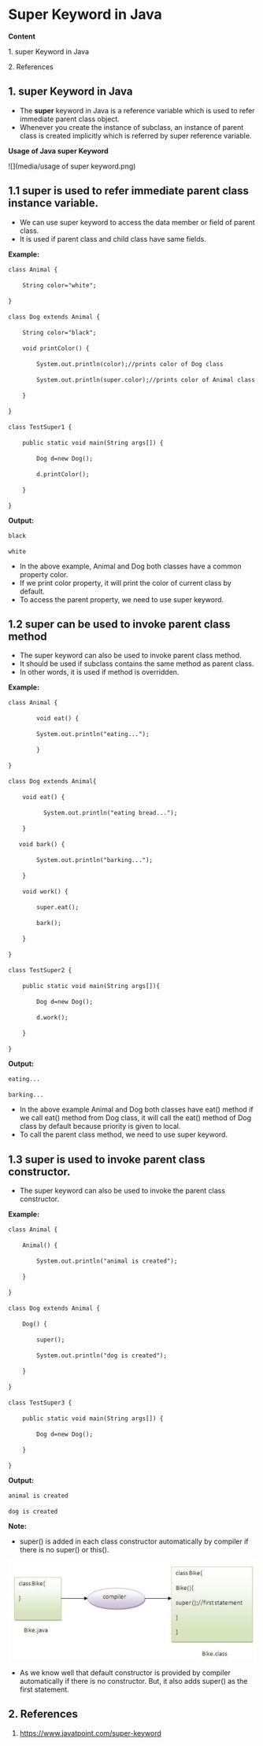 # Super Keyword in Java

**Content**

1\. super Keyword in Java

2\. References

## 1. super Keyword in Java

-   The **super** keyword in Java is a reference variable which is used to refer immediate parent class object.
-   Whenever you create the instance of subclass, an instance of parent class is created implicitly which is referred by super reference variable.

**Usage of Java super Keyword**

![](media/usage of super keyword.png)

## 1.1 super is used to refer immediate parent class instance variable.

-   We can use super keyword to access the data member or field of parent class.
-   It is used if parent class and child class have same fields.

**Example:**

```
class Animal {

    String color="white";

}

class Dog extends Animal {

    String color="black";

    void printColor() {

        System.out.println(color);//prints color of Dog class

        System.out.println(super.color);//prints color of Animal class

    }

}

class TestSuper1 {

    public static void main(String args[]) {

        Dog d=new Dog();

        d.printColor();

    }

}
```

**Output:**

```
black

white
```

-   In the above example, Animal and Dog both classes have a common property color.
-   If we print color property, it will print the color of current class by default.
-   To access the parent property, we need to use super keyword.

## 1.2 super can be used to invoke parent class method

-   The super keyword can also be used to invoke parent class method.
-   It should be used if subclass contains the same method as parent class.
-   In other words, it is used if method is overridden.

**Example:**

```
class Animal {

        void eat() {
        
        System.out.println("eating...");
        
        }

}

class Dog extends Animal{

    void eat() {
              
          System.out.println("eating bread...");
        
    }

   void bark() {
            
        System.out.println("barking...");
            
    }
    
    void work() {

        super.eat();

        bark();

    }

}

class TestSuper2 {

    public static void main(String args[]){

        Dog d=new Dog();

        d.work();

    }

}
```

**Output:**

```
eating...

barking...
```

-   In the above example Animal and Dog both classes have eat() method if we call eat() method from Dog class, it will call the eat() method of Dog class by default because priority is given to local.
-   To call the parent class method, we need to use super keyword.

## 1.3 super is used to invoke parent class constructor.

-   The super keyword can also be used to invoke the parent class constructor.

**Example:**

```
class Animal {

    Animal() {
    
        System.out.println("animal is created");
    
    }

}

class Dog extends Animal {

    Dog() {

        super();

        System.out.println("dog is created");

    }

}

class TestSuper3 {

    public static void main(String args[]) {

        Dog d=new Dog();

    }
    
}
```

**Output:**

```
animal is created

dog is created
```

**Note:**

-   super() is added in each class constructor automatically by compiler if there is no super() or this().

![](media/81979e5216c779cb683dc030ab3cec02.png)

-   As we know well that default constructor is provided by compiler automatically if there is no constructor. But, it also adds super() as the first statement.

## 2. References

1.  https://www.javatpoint.com/super-keyword
